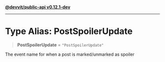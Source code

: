 [**@devvit/public-api v0.12.1-dev**](../README.md)

---

# Type Alias: PostSpoilerUpdate

> **PostSpoilerUpdate** = `"PostSpoilerUpdate"`

The event name for when a post is marked/unmarked as spoiler
